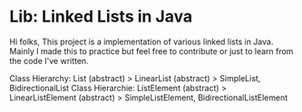 # Lib: Linked Lists in Java
Hi folks,
This project is a implementation of various linked lists in Java.
Mainly I made this to practice but feel free to contribute or just to learn
from the code I've written.

Class Hierarchy: List (abstract) > LinearList (abstract) > SimpleList, BidirectionalList
Class Hierarchie:  ListElement (abstract) > LinearListElement (abstract) > SimpleListElement, BidirectionalListElement

